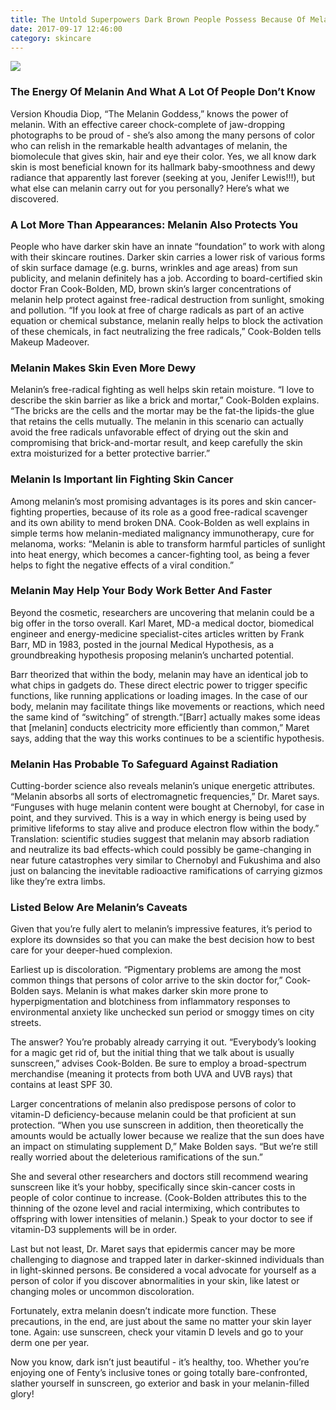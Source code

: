 ```yaml
---
title: The Untold Superpowers Dark Brown People Possess Because Of Melanin
date: 2017-09-17 12:46:00
category: skincare
---
```


![](/images/6.jpg)

### The Energy Of Melanin And What A Lot Of People Don’t Know

Version Khoudia Diop, “The Melanin Goddess,” knows the power of melanin. With an effective career chock-complete of jaw-dropping photographs to be proud of - she’s also among the many persons of color who can relish in the remarkable health advantages of melanin, the biomolecule that gives skin, hair and eye their color. Yes, we all know dark skin is most beneficial known for its hallmark baby-smoothness and dewy radiance that apparently last forever (seeking at you, Jenifer Lewis!!!), but what else can melanin carry out for you personally? Here’s what we discovered.

<!-- more -->

### A Lot More Than Appearances: Melanin Also Protects You

People who have darker skin have an innate “foundation” to work with along with their skincare routines. Darker skin carries a lower risk of various forms of skin surface damage (e.g. burns, wrinkles and age areas) from sun publicity, and melanin definitely has a job. According to board-certified skin doctor Fran Cook-Bolden, MD, brown skin’s larger concentrations of melanin help protect against free-radical destruction from sunlight, smoking and pollution. “If you look at free of charge radicals as part of an active equation or chemical substance, melanin really helps to block the activation of these chemicals, in fact neutralizing the free radicals,” Cook-Bolden tells Makeup Madeover.

### Melanin Makes Skin Even More Dewy

Melanin’s free-radical fighting as well helps skin retain moisture. “I love to describe the skin barrier as like a brick and mortar,” Cook-Bolden explains. “The bricks are the cells and the mortar may be the fat-the lipids-the glue that retains the cells mutually. The melanin in this scenario can actually avoid the free radicals unfavorable effect of drying out the skin and compromising that brick-and-mortar result, and keep carefully the skin extra moisturized for a better protective barrier.”  

### Melanin Is Important Iin Fighting Skin Cancer

Among melanin’s most promising advantages is its pores and skin cancer-fighting properties, because of its role as a good free-radical scavenger and its own ability to mend broken DNA. Cook-Bolden as well explains in simple terms how melanin-mediated malignancy immunotherapy, cure for melanoma, works: “Melanin is able to transform harmful particles of sunlight into heat energy, which becomes a cancer-fighting tool, as being a fever helps to fight the negative effects of a viral condition.”

### Melanin May Help Your Body Work Better And Faster

Beyond the cosmetic, researchers are uncovering that melanin could be a big offer in the torso overall. Karl Maret, MD-a medical doctor, biomedical engineer and energy-medicine specialist-cites articles written by Frank Barr, MD in 1983, posted in the journal Medical Hypothesis, as a groundbreaking hypothesis proposing melanin’s uncharted potential.

Barr theorized that within the body, melanin may have an identical job to what chips in gadgets do. These direct electric power to trigger specific functions, like running applications or loading images. In the case of our body, melanin may facilitate things like movements or reactions, which need the same kind of “switching” of strength.“[Barr] actually makes some ideas that [melanin] conducts electricity more efficiently than common,” Maret says, adding that the way this works continues to be a scientific hypothesis.

### Melanin Has Probable To Safeguard Against Radiation

Cutting-border science also reveals melanin’s unique energetic attributes. “Melanin absorbs all sorts of electromagnetic frequencies,” Dr. Maret says. “Funguses with huge melanin content were bought at Chernobyl, for case in point, and they survived. This is a way in which energy is being used by primitive lifeforms to stay alive and produce electron flow within the body.” Translation: scientific studies suggest that melanin may absorb radiation and neutralize its bad effects-which could possibly be game-changing in near future catastrophes very similar to Chernobyl and Fukushima and also just on balancing the inevitable radioactive ramifications of carrying gizmos like they’re extra limbs.

### Listed Below Are Melanin’s Caveats

Given that you’re fully alert to melanin’s impressive features, it’s period to explore its downsides so that you can make the best decision how to best care for your deeper-hued complexion.

Earliest up is discoloration. “Pigmentary problems are among the most common things that persons of color arrive to the skin doctor for,” Cook-Bolden says. Melanin is what makes darker skin more prone to hyperpigmentation and blotchiness from inflammatory responses to environmental anxiety like unchecked sun period or smoggy times on city streets.

The answer? You’re probably already carrying it out. “Everybody’s looking for a magic get rid of, but the initial thing that we talk about is usually sunscreen,” advises Cook-Bolden. Be sure to employ a broad-spectrum merchandise (meaning it protects from both UVA and UVB rays) that contains at least SPF 30.

Larger concentrations of melanin also predispose persons of color to vitamin-D deficiency-because melanin could be that proficient at sun protection. “When you use sunscreen in addition, then theoretically the amounts would be actually lower because we realize that the sun does have an impact on stimulating supplement D,” Make Bolden says. “But we’re still really worried about the deleterious ramifications of the sun.”

She and several other researchers and doctors still recommend wearing sunscreen like it’s your hobby, specifically since skin-cancer costs in people of color continue to increase. (Cook-Bolden attributes this to the thinning of the ozone level and racial intermixing, which contributes to offspring with lower intensities of melanin.) Speak to your doctor to see if vitamin-D3 supplements will be in order.

Last but not least, Dr. Maret says that epidermis cancer may be more challenging to diagnose and trapped later in darker-skinned individuals than in light-skinned persons. Be considered a vocal advocate for yourself as a person of color if you discover abnormalities in your skin, like latest or changing moles or uncommon discoloration.

Fortunately, extra melanin doesn’t indicate more function. These precautions, in the end, are just about the same no matter your skin layer tone. Again: use sunscreen, check your vitamin D levels and go to your derm one per year.

Now you know, dark isn’t just beautiful - it’s healthy, too. Whether you’re enjoying one of Fenty’s inclusive tones or going totally bare-confronted, slather yourself in sunscreen, go exterior and bask in your melanin-filled glory!

